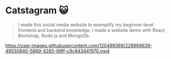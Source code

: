 # Catstagram :smiley_cat:
> I made this social media website to exemplify my beginner-level frontend and backend knowledge.  I made a website demo with React, Bootstrap, Node.js and MongoDb.

https://user-images.githubusercontent.com/120499369/228969639-49530840-5869-4285-99ff-c9c843441970.mp4

